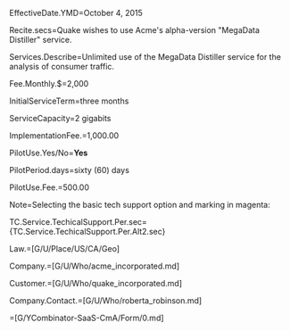EffectiveDate.YMD=October 4, 2015

Recite.secs=Quake wishes to use Acme's alpha-version "MegaData Distiller" service.

Services.Describe=Unlimited use of the MegaData Distiller service for the analysis of consumer traffic.

Fee.Monthly.$=2,000

InitialServiceTerm=three months

ServiceCapacity=2 gigabits

ImplementationFee.$=$1,000.00

PilotUse.Yes/No=<b>Yes</b>

PilotPeriod.days=sixty (60) days

PilotUse.Fee.$=$500.00

Note=Selecting the basic tech support option and marking in magenta:

TC.Service.TechicalSupport.Per.sec={TC.Service.TechicalSupport.Per.Alt2.sec}

Law.=[G/U/Place/US/CA/Geo]

Company.=[G/U/Who/acme_incorporated.md]

Customer.=[G/U/Who/quake_incorporated.md]

Company.Contact.=[G/U/Who/roberta_robinson.md]

=[G/YCombinator-SaaS-CmA/Form/0.md]
